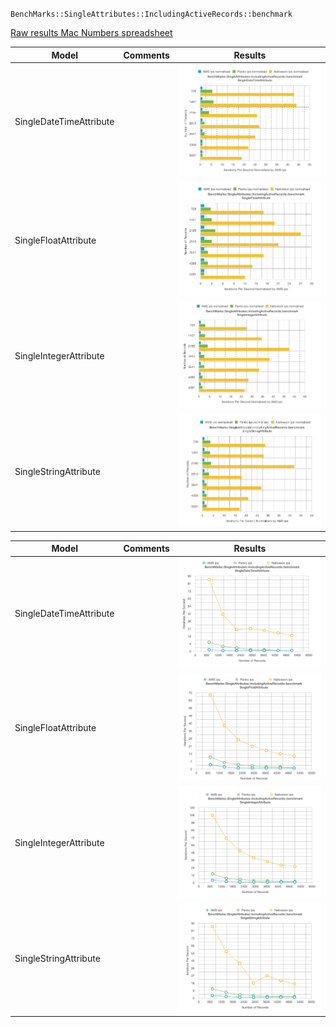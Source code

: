 `BenchMarks::SingleAttributes::IncludingActiveRecords::benchmark`

[Raw results Mac Numbers spreadsheet](BenchMarks--SingleAttributes--IncludingActiveRecords/BenchMarks--SingleAttributes--IncludingActiveRecords.numbers)


<table>
  <thead>
    <tr>
      <th>Model</th>
      <th>Comments</th>
      <th>Results</th>
    </tr>
  </thead>
  <tbody>
    <tr>
      <td>SingleDateTimeAttribute</td>
      <td></td>
      <td><img src="BenchMarks--SingleAttributes--IncludingActiveRecords/BenchMarks--SingleAttributes--IncludingActiveRecords--benchmark--SingleDateTimeAttribute.png"/></td>
    </tr>
    <tr>
      <td>SingleFloatAttribute</td>
      <td></td>
      <td><img src="BenchMarks--SingleAttributes--IncludingActiveRecords/BenchMarks--SingleAttributes--IncludingActiveRecords--benchmark--SingleFloatAttribute.png"/></td>
    </tr>
    <tr>
      <td>SingleIntegerAttribute</td>
      <td></td>
      <td><img src="BenchMarks--SingleAttributes--IncludingActiveRecords/BenchMarks--SingleAttributes--IncludingActiveRecords--benchmark--SingleIntegerAttribute.png"/></td>
    </tr>
    <tr>
      <td>SingleStringAttribute</td>
      <td></td>
      <td><img src="BenchMarks--SingleAttributes--IncludingActiveRecords/BenchMarks--SingleAttributes--IncludingActiveRecords--benchmark--SingleStringAttribute.png"/></td>
    </tr>    
  </tbody>
</table>



<table>
  <thead>
    <tr>
      <th>Model</th>
      <th>Comments</th>
      <th>Results</th>
    </tr>
  </thead>
  <tbody>
    <tr>
      <td>SingleDateTimeAttribute</td>
      <td></td>
      <td><img src="BenchMarks--SingleAttributes--IncludingActiveRecords/BenchMarks--SingleAttributes--IncludingActiveRecords--benchmark--SingleDateTimeAttribute--Trend.png"/></td>
    </tr>
    <tr>
      <td>SingleFloatAttribute</td>
      <td></td>
      <td><img src="BenchMarks--SingleAttributes--IncludingActiveRecords/BenchMarks--SingleAttributes--IncludingActiveRecords--benchmark--SingleFloatAttribute--Trend.png"/></td>
    </tr>
    <tr>
      <td>SingleIntegerAttribute</td>
      <td></td>
      <td><img src="BenchMarks--SingleAttributes--IncludingActiveRecords/BenchMarks--SingleAttributes--IncludingActiveRecords--benchmark--SingleIntegerAttribute--Trend.png"/></td>
    </tr>
    <tr>
      <td>SingleStringAttribute</td>
      <td></td>
      <td><img src="BenchMarks--SingleAttributes--IncludingActiveRecords/BenchMarks--SingleAttributes--IncludingActiveRecords--benchmark--SingleStringAttribute--Trend.png"/></td>
    </tr>    
  </tbody>
</table>
